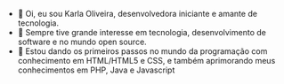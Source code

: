 - 👋 Oi, eu sou Karla Oliveira, desenvolvedora iniciante e amante de tecnologia.
- 👀 Sempre tive grande interesse em tecnologia, desenvolvimento de software e no mundo open source.
- 🌱 Estou dando os primeiros passos no mundo da programação com conhecimento em HTML/HTML5 e CSS, e também aprimorando meus conhecimentos em PHP, Java e Javascript

<!---
karlaoalima/karlaoalima is a ✨ special ✨ repository because its `README.md` (this file) appears on your GitHub profile.
You can click the Preview link to take a look at your changes.
--->
